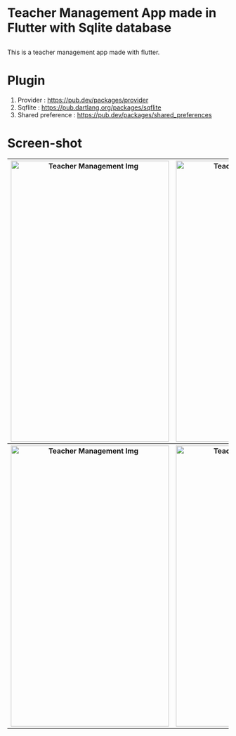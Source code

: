 # Teacher Management App made in Flutter with Sqlite database
##
This is a teacher management app made with flutter.
**<H1>Plugin</H1>**
1. Provider : https://pub.dev/packages/provider
2. Sqflite : https://pub.dartlang.org/packages/sqflite
3. Shared preference : https://pub.dev/packages/shared_preferences

**<H1>Screen-shot</H1>**

<table>
  <tr>
    <th> <img src="https://firebasestorage.googleapis.com/v0/b/classapp-f7ed3.appspot.com/o/quanlyvipham%2F1.png?alt=media&token=c4cc6285-8fc0-431a-919f-f90cdc668a74"  alt="Teacher Management Img" width = 360px height = 640px ></th>
    <th> <img src="https://firebasestorage.googleapis.com/v0/b/classapp-f7ed3.appspot.com/o/quanlyvipham%2F2.png?alt=media&token=31f3919d-2d50-4e68-9ff3-054fa373a0da"  alt="Teacher Management Img" width = 360px height = 640px ></th>
    <th> <img src="https://firebasestorage.googleapis.com/v0/b/classapp-f7ed3.appspot.com/o/quanlyvipham%2F3.png?alt=media&token=8eb34b60-2a8a-47c8-ac0a-b9c69b62a673"  alt="Teacher Management Img" width = 360px height = 640px ></th>
  </tr>
  <tr>
    <th> <img src="https://firebasestorage.googleapis.com/v0/b/classapp-f7ed3.appspot.com/o/quanlyvipham%2F4.png?alt=media&token=fee82d6f-509d-4d35-a37e-ad442ad66c1e"  alt="Teacher Management Img" width = 360px height = 640px ></th>
    <th> <img src="https://firebasestorage.googleapis.com/v0/b/classapp-f7ed3.appspot.com/o/quanlyvipham%2F5.png?alt=media&token=51f0250f-8c76-4b0a-9fb7-93bacf14f48e"  alt="Teacher Management Img" width = 360px height = 640px ></th>
    <th> <img src="https://firebasestorage.googleapis.com/v0/b/classapp-f7ed3.appspot.com/o/quanlyvipham%2F6.png?alt=media&token=9c48b15b-6d70-4ef2-95a5-6855de1c890f"  alt="Teacher Management Img" width = 360px height = 640px ></th>
  </tr>
</table>

